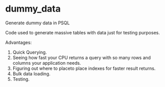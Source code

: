 # dummy_data
Generate dummy data in PSQL

Code used to generate massive tables with data just for testing purposes. 

Advantages:
1. Quick Querying.
2. Seeing how fast your CPU returns a query with so many rows and columns your application needs.
3. Figuring out where to placeto place indexes for faster result returns.
4. Bulk data loading.
5. Testing.
